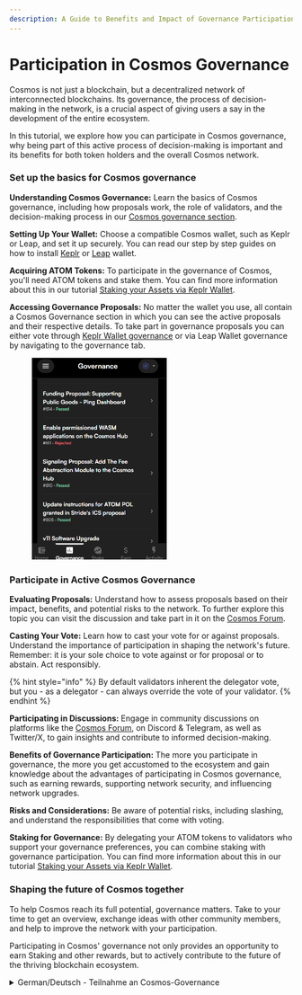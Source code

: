 ```yaml
---
description: A Guide to Benefits and Impact of Governance Participation in Cosmos
---
```


# Participation in Cosmos Governance

Cosmos is not just a blockchain, but a decentralized network of interconnected blockchains. Its governance, the process of decision-making in the network, is a crucial aspect of giving users a say in the development of the entire ecosystem.

In this tutorial, we explore how you can participate in Cosmos governance, why being part of this active process of decision-making is important and its benefits for both token holders and the overall Cosmos network.



### Set up the basics for Cosmos governance

**Understanding Cosmos Governance:** Learn the basics of Cosmos governance, including how proposals work, the role of validators, and the decision-making process in our [Cosmos governance section](cosmos-governance.md).

**Setting Up Your Wallet:** Choose a compatible Cosmos wallet, such as Keplr or Leap, and set it up securely. You can read our step by step guides on how to install [Keplr](../creating-and-securing-your-cosmos-wallet/keplr-wallet.md) or [Leap](../creating-and-securing-your-cosmos-wallet/leap-wallet.md) wallet.

**Acquiring ATOM Tokens:** To participate in the governance of Cosmos, you'll need ATOM tokens and stake them. You can find more information about this in our tutorial [Staking your Assets via Keplr Wallet](../creating-and-securing-your-cosmos-wallet/staking-your-assets-via-keplr-wallet.md).

**Accessing Governance Proposals:** No matter the wallet you use, all contain a Cosmos Governance section in which you can see the active proposals and their respective details. To take part in governance proposals you can either vote through [Keplr Wallet governance](https://wallet.keplr.app/?tab=active-proposals) or via Leap Wallet governance by navigating to the governance tab.&#x20;

<figure><img src="../../../.gitbook/assets/image (29).png" alt="" width="240"><figcaption></figcaption></figure>



### **Participate in Active Cosmos Governance**

**Evaluating Proposals:** Understand how to assess proposals based on their impact, benefits, and potential risks to the network. To further explore this topic you can visit the discussion and take part in it on the [Cosmos Forum](https://forum.cosmos.network/).

**Casting Your Vote:** Learn how to cast your vote for or against proposals. Understand the importance of participation in shaping the network's future. Remember: it is your sole choice to vote against or for proposal or to abstain. Act responsibly. &#x20;

{% hint style="info" %}
By default validators inherent the delegator vote, but you - as a delegator - can always override the vote of your validator.
{% endhint %}

**Participating in Discussions:** Engage in community discussions on platforms like the [Cosmos Forum](https://forum.cosmos.network/), on Discord & Telegram, as well as Twitter/X, to gain insights and contribute to informed decision-making.

**Benefits of Governance Participation:** The more you participate in governance, the more you get accustomed to the ecosystem and gain knowledge about the advantages of participating in Cosmos governance, such as earning rewards, supporting network security, and influencing network upgrades.

**Risks and Considerations:** Be aware of potential risks, including slashing, and understand the responsibilities that come with voting.

**Staking for Governance:** By delegating your ATOM tokens to validators who support your governance preferences, you can combine staking with governance participation. You can find more information about this in our tutorial [Staking your Assets via Keplr Wallet](../creating-and-securing-your-cosmos-wallet/staking-your-assets-via-keplr-wallet.md).



### Shaping the future of Cosmos together

To help Cosmos reach its full potential, governance matters. Take to your time to get an overview, exchange ideas with other community members, and help to improve the network with your participation.

Participating in Cosmos' governance not only provides an opportunity to earn Staking and other rewards, but to actively contribute to the future of the thriving blockchain ecosystem.



<details>

<summary>German/Deutsch - Teilnahme an Cosmos-Governance</summary>

Leitfaden zu den Vorteilen & Auswirkungen der Governance-Teilnahme in Cosmos

Cosmos ist nicht nur eine Blockchain, sondern ein dezentrales Netzwerk von miteinander verbundenen Blockchains. Seine Governance, der Prozess der Entscheidungsfindung im Netzwerk, ist ein entscheidender Aspekt dafür, den Usern ein Mitspracherecht bei der Entwicklung des gesamten Ökosystems zu ermöglichen.&#x20;

In diesem Tutorial erfährst du, wie du dich an der Cosmos-Governance beteiligen kannst, warum es wichtig ist, Teil dieses aktiven Entscheidungsprozesses zu sein und welche Vorteile dies hat - sowohl für Token-Inhaber als auch für das gesamte Cosmos-Netzwerk.



**Cosmos-Governance verstehen:** Lerne die Grundlagen der Cosmos-Governance kennen, einschließlich der Funktionsweise von Proposals, der Rolle der Validatoren und des Entscheidungsprozesses in unserem Abschnitt Cosmos-Governance.&#x20;



**Einrichten deiner Wallet:** Wähle eine kompatible Cosmos-Wallet, wie z.B. Keplr oder Leap, und richte sie sicher ein. In unserer Schritt-für-Schritt-Anleitung erfährst du mehr darüber, wie du Keplr oder Leap einfach und sicher installieren kannst.&#x20;



**Erwerb von ATOM-Tokens:** Um an der Governance von Cosmos teilnehmen zu können, benötigst du ATOM-Token und musst diese staken. Mehr Informationen dazu findest du in unserem Tutorial Staking deiner Assets via Keplr-Wallet.



**Zugriff auf Governance-Proposals:** Unabhängig davon, welche Wallet du verwendest, alle enthalten einen Cosmos Governance-Bereich, in dem du dir die aktiven Proposals und ihre jeweiligen Details anschauen kannst. Um aktiv an Governance-Vorschlägen teilzunehmen, kannst du entweder über die Keplr-Wallet-Governance oder über die Leap-Wallet-Governance abstimmen, indem du zum jeweiligen Wallet-Tab **Governance** navigierst.

<img src="../../../.gitbook/assets/image (29).png" alt="" data-size="original">



**Bewertung von Proposals:** Bewerte Proposals stets auf Grundlage ihrer Auswirkungen, ihres Nutzens sowie ihrer potenziellen Risiken für das Cosmos Netzwerk. Um dieses Thema weiter zu vertiefen, kannst du bspw. die Diskussionen im [Cosmos Forum](https://forum.cosmos.network/) besuchen und dich an diesen beteiligen.&#x20;



**Deine Stimme abgeben:** Erfahre, wie du deine Stimme für oder gegen Vorschläge abgeben können. Verstehen Sie, wie wichtig die Beteiligung an der Gestaltung der Zukunft des Netzes ist. Denken Sie daran: Es ist Ihre alleinige Entscheidung, für oder gegen einen Vorschlag zu stimmen oder sich zu enthalten. Handeln Sie verantwortungsbewusst.



_Standardmäßig übernehmen die Validatoren die Delegatorenstimme, aber Sie - als Delegator - können die Stimme Ihres Validators jederzeit überstimmen_.&#x20;



**Nimm an Diskussionen teil:** Beteilige dich an den Community-Diskussion auf Plattformen wie dem [Cosmos Forum](https://forum.cosmos.network/), auf Discord und Telegram sowie auf Twitter/X, um dein Wissen zu vertiefen, neue Erkenntnisse zu gewinnen und damit zu einer fundierten Entscheidungsfindung beizutragen.



**Vorteile der Governance-Teilnahme:** Je mehr du an der Governance von Cosmos teilnimmst, desto mehr gewöhnst du dich an das Ökosystem und lernst die Vorteile der Teilnahme kennen, wie z.B. das Verdienen von Rewards, die Unterstützung der Sicherheit des gesamten Cosmos Netzwerks und die Beeinflussung wichtiger Netzwerk-Upgrades.



**Bedachtsamkeit & Risiken:** Sei dir stets der potenziellen Risiken bewusst, einschließlich einiger Faktoren wie des Slashings und sei dir zugleich der Verantwortung bewusst, die mit der Abgabe deiner Stimme einhergeht.&#x20;



**Staking für Governance:** Indem du deine ATOM-Token an Validatoren delegierst, die deine eigenen Einstellungen und Präferenzen hinsichtlich Governance teilen, kannst du Staking mit der Teilnahme am Entscheidungsprozess des Cosmos kombinieren. Weitere Informationen dazu findest du in unserem Tutorial Staking deiner Assets via Keplr Wallet.



### Gemeinsam die Zukunft von Cosmos gestalten&#x20;

Um das volle Potenzial von Cosmos auszuschöpfen, bedarf es Governance. Verschaffe dir einen Überblick, tausche dich mit anderen Community-Mitgliedern aus und trage mit deiner Governance-Teilnahme zur Verbesserung des Cosmos Netzwerks bei.

Die Teilnahme an der Cosmos-Governance bietet nicht nur die Möglichkeit, Staking-Rewards und andere Belohnungen zu verdienen, sondern auch einen aktiven Beitrag zur Zukunft des florierenden Blockchain-Ökosystems zu leisten.

</details>
